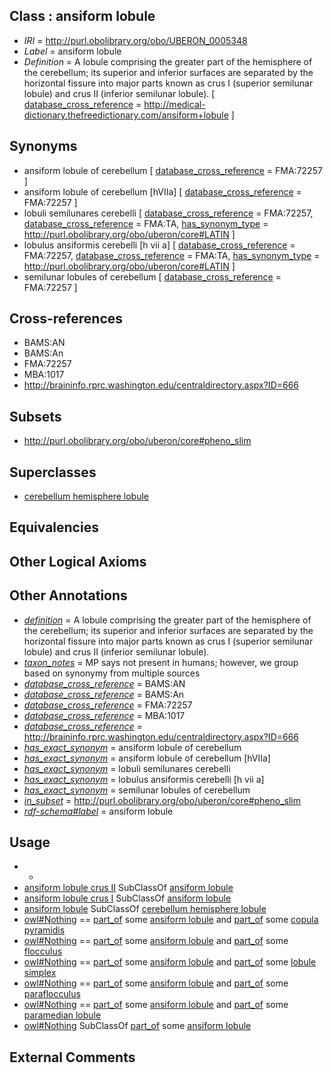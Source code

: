 
## Class : ansiform lobule

 * *IRI* = http://purl.obolibrary.org/obo/UBERON_0005348
 * *Label* = ansiform lobule
 * *Definition* = A lobule comprising the greater part of the hemisphere of the cerebellum; its superior and inferior surfaces are separated by the horizontal fissure into major parts known as crus I (superior semilunar lobule) and crus II (inferior semilunar lobule). [ [database_cross_reference](../../ef/oboInOwl#hasDbXref.md) = http://medical-dictionary.thefreedictionary.com/ansiform+lobule ]

## Synonyms

 * ansiform lobule of cerebellum [ [database_cross_reference](../../ef/oboInOwl#hasDbXref.md) = FMA:72257 ]
 * ansiform lobule of cerebellum [hVIIa] [ [database_cross_reference](../../ef/oboInOwl#hasDbXref.md) = FMA:72257 ]
 * lobuli semilunares cerebelli [ [database_cross_reference](../../ef/oboInOwl#hasDbXref.md) = FMA:72257, [database_cross_reference](../../ef/oboInOwl#hasDbXref.md) = FMA:TA, [has_synonym_type](../../pe/oboInOwl#hasSynonymType.md) = http://purl.obolibrary.org/obo/uberon/core#LATIN ]
 * lobulus ansiformis cerebelli [h vii a] [ [database_cross_reference](../../ef/oboInOwl#hasDbXref.md) = FMA:72257, [database_cross_reference](../../ef/oboInOwl#hasDbXref.md) = FMA:TA, [has_synonym_type](../../pe/oboInOwl#hasSynonymType.md) = http://purl.obolibrary.org/obo/uberon/core#LATIN ]
 * semilunar lobules of cerebellum [ [database_cross_reference](../../ef/oboInOwl#hasDbXref.md) = FMA:72257 ]

## Cross-references

 * BAMS:AN
 * BAMS:An
 * FMA:72257
 * MBA:1017
 * http://braininfo.rprc.washington.edu/centraldirectory.aspx?ID=666

## Subsets

 * http://purl.obolibrary.org/obo/uberon/core#pheno_slim

## Superclasses

 * [cerebellum hemisphere lobule](../../UBERON/03/UBERON_0004003.md)

## Equivalencies


## Other Logical Axioms


## Other Annotations

 * *[definition](../../IAO/15/IAO_0000115.md)* = A lobule comprising the greater part of the hemisphere of the cerebellum; its superior and inferior surfaces are separated by the horizontal fissure into major parts known as crus I (superior semilunar lobule) and crus II (inferior semilunar lobule).
 * *[taxon_notes](../../UBPROP/08/UBPROP_0000008.md)* = MP says not present in humans; however, we group based on synonymy from multiple sources
 * *[database_cross_reference](../../ef/oboInOwl#hasDbXref.md)* = BAMS:AN
 * *[database_cross_reference](../../ef/oboInOwl#hasDbXref.md)* = BAMS:An
 * *[database_cross_reference](../../ef/oboInOwl#hasDbXref.md)* = FMA:72257
 * *[database_cross_reference](../../ef/oboInOwl#hasDbXref.md)* = MBA:1017
 * *[database_cross_reference](../../ef/oboInOwl#hasDbXref.md)* = http://braininfo.rprc.washington.edu/centraldirectory.aspx?ID=666
 * *[has_exact_synonym](../../ym/oboInOwl#hasExactSynonym.md)* = ansiform lobule of cerebellum
 * *[has_exact_synonym](../../ym/oboInOwl#hasExactSynonym.md)* = ansiform lobule of cerebellum [hVIIa]
 * *[has_exact_synonym](../../ym/oboInOwl#hasExactSynonym.md)* = lobuli semilunares cerebelli
 * *[has_exact_synonym](../../ym/oboInOwl#hasExactSynonym.md)* = lobulus ansiformis cerebelli [h vii a]
 * *[has_exact_synonym](../../ym/oboInOwl#hasExactSynonym.md)* = semilunar lobules of cerebellum
 * *[in_subset](../../et/oboInOwl#inSubset.md)* = http://purl.obolibrary.org/obo/uberon/core#pheno_slim
 * *[rdf-schema#label](../../el/rdf-schema#label.md)* = ansiform lobule

## Usage

 * -
 * [ansiform lobule crus II](../../UBERON/77/UBERON_0005977.md) SubClassOf [ansiform lobule](../../UBERON/48/UBERON_0005348.md)
 * [ansiform lobule crus I](../../UBERON/76/UBERON_0005976.md) SubClassOf [ansiform lobule](../../UBERON/48/UBERON_0005348.md)
 * [ansiform lobule](../../UBERON/48/UBERON_0005348.md) SubClassOf [cerebellum hemisphere lobule](../../UBERON/03/UBERON_0004003.md)
 * [owl#Nothing](../../ng/owl#Nothing.md) == [part_of](../../BFO/50/BFO_0000050.md) some [ansiform lobule](../../UBERON/48/UBERON_0005348.md) and [part_of](../../BFO/50/BFO_0000050.md) some [copula pyramidis](../../UBERON/47/UBERON_0005347.md)
 * [owl#Nothing](../../ng/owl#Nothing.md) == [part_of](../../BFO/50/BFO_0000050.md) some [ansiform lobule](../../UBERON/48/UBERON_0005348.md) and [part_of](../../BFO/50/BFO_0000050.md) some [flocculus](../../UBERON/63/UBERON_0001063.md)
 * [owl#Nothing](../../ng/owl#Nothing.md) == [part_of](../../BFO/50/BFO_0000050.md) some [ansiform lobule](../../UBERON/48/UBERON_0005348.md) and [part_of](../../BFO/50/BFO_0000050.md) some [lobule simplex](../../UBERON/50/UBERON_0005350.md)
 * [owl#Nothing](../../ng/owl#Nothing.md) == [part_of](../../BFO/50/BFO_0000050.md) some [ansiform lobule](../../UBERON/48/UBERON_0005348.md) and [part_of](../../BFO/50/BFO_0000050.md) some [paraflocculus](../../UBERON/51/UBERON_0005351.md)
 * [owl#Nothing](../../ng/owl#Nothing.md) == [part_of](../../BFO/50/BFO_0000050.md) some [ansiform lobule](../../UBERON/48/UBERON_0005348.md) and [part_of](../../BFO/50/BFO_0000050.md) some [paramedian lobule](../../UBERON/49/UBERON_0005349.md)
 * [owl#Nothing](../../ng/owl#Nothing.md) SubClassOf [part_of](../../BFO/50/BFO_0000050.md) some [ansiform lobule](../../UBERON/48/UBERON_0005348.md)

## External Comments

